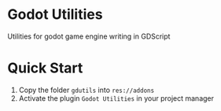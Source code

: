 # Godot Utilities
Utilities for godot game engine writing in GDScript

# Quick Start
1. Copy the folder `gdutils` into `res://addons`
2. Activate the plugin `Godot Utilities` in your project manager